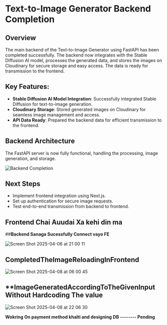 # Text-to-Image Generator Backend Completion

## Overview

The main backend of the Text-to-Image Generator using FastAPI has been completed successfully. The backend now integrates with the Stable Diffusion AI model, processes the generated data, and stores the images on Cloudinary for secure storage and easy access. The data is ready for transmission to the frontend.

## Key Features:
- **Stable Diffusion AI Model Integration**: Successfully integrated Stable Diffusion for text-to-image generation.
- **Cloudinary Storage**: Stored generated images on Cloudinary for seamless image management and access.
- **API Data Ready**: Prepared the backend data for efficient transmission to the frontend.

## Backend Architecture

The FastAPI server is now fully functional, handling the processing, image generation, and storage.

![Backend Completion](https://github.com/user-attachments/assets/2a81bd81-8bf7-468e-89ea-46fda74362ef)

## Next Steps

- Implement frontend integration using Next.js.
- Set up authentication for secure image requests.
- Test end-to-end transmission from backend to frontend.

## Frontend Chai Auudai Xa kehi din ma
##**Backend Sanaga Sucessfully Connect vayo FE**

![Screen Shot 2025-04-06 at 21 00 11](https://github.com/user-attachments/assets/55749dd9-0cf3-4503-8398-69a842785a8d)


## **CompletedTheImageReloadingInFrontend**

![Screen Shot 2025-04-08 at 06 00 45](https://github.com/user-attachments/assets/656a25e3-1a01-422b-8552-062ce9b5f85c)


## **ImageGeneratedAccordingToTheGivenInput Without Hardcoding The value

![Screen Shot 2025-04-08 at 22 06 30](https://github.com/user-attachments/assets/134959e4-c04e-4684-9896-10e3f603901b)

**Wokring On payment method khalti and designing DB -------- Pending**
